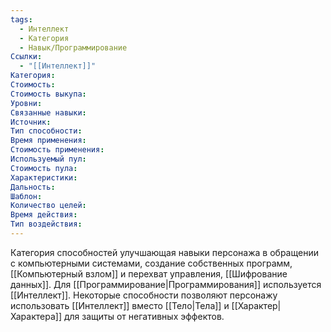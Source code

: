 ```yaml
---
tags:
  - Интеллект
  - Категория
  - Навык/Программирование
Ссылки:
  - "[[Интеллект]]"
Категория: 
Стоимость:
Стоимость выкупа:
Уровни:
Связанные навыки:
Источник:
Тип способности:
Время применения:
Стоимость применения:
Используемый пул:
Стоимость пула:
Характеристики:
Дальность:
Шаблон:
Количество целей:
Время действия:
Тип воздействия:
---
```

Категория способностей улучшающая навыки персонажа в обращении с компьютерными системами, создание собственных программ, [[Компьютерный взлом]] и перехват управления, [[Шифрование данных]]. Для [[Программирование|Программирования]] используется [[Интеллект]]. Некоторые способности позволяют персонажу использовать [[Интеллект]] вместо [[Тело|Тела]] и [[Характер|Характера]] для защиты от негативных эффектов.